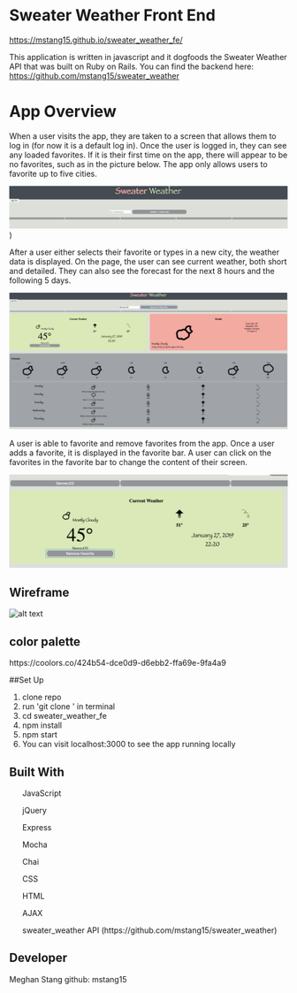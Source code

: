 # Sweater Weather Front End
https://mstang15.github.io/sweater_weather_fe/

This application is written in javascript and it dogfoods the Sweater Weather API that was built on Ruby on Rails. 
You can find the backend here: https://github.com/mstang15/sweater_weather

<h1>App Overview</h1>

When a user visits the app, they are taken to a screen that allows them to log in (for now it is a default log in). Once the user is logged in, they can see any loaded favorites. If it is their first time on the app, there will appear to be no favorites, such as in the picture below. The app only allows users to favorite up to five cities. 

![alt text](readme_images/loggedin.png))

After a user either selects their favorite or types in a new city, the weather data is displayed. On the page, the user can see current weather, both short and detailed. They can also see the forecast for the next 8 hours and the following 5 days. 

![alt text](readme_images/display.png)

A user is able to favorite and remove favorites from the app. Once a user adds a favorite, it is displayed in the favorite bar. A user can click on the favorites in the favorite bar to change the content of their screen. 

![alt text](readme_images/favorite.png)

<h2>Wireframe</h2>

![alt text](http://backend.turing.io/module3/projects/images/sweater_weather/root.png)

<h2>color palette</h2>
https://coolors.co/424b54-dce0d9-d6ebb2-ffa69e-9fa4a9

##Set Up
1. clone repo
2. run 'git clone <repo link>' in terminal
3. cd sweater_weather_fe
4. npm install 
5. npm start 
6. You can visit localhost:3000 to see the app running locally


## Built With

<ul>JavaScript</ul>
<ul>jQuery</ul>
<ul>Express</ul>
<ul>Mocha</ul>
<ul>Chai</ul>
<ul>CSS</ul>
<ul>HTML</ul>
<ul>AJAX</ul>
<ul>sweater_weather API (https://github.com/mstang15/sweater_weather) </ul>



## Developer
Meghan Stang
github: mstang15


